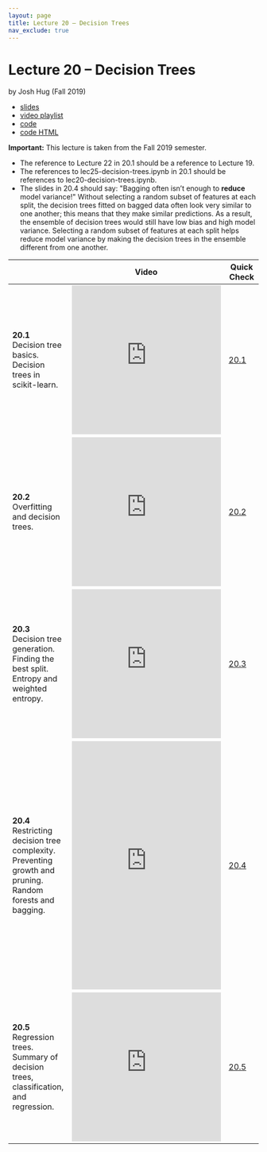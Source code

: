```yaml
---
layout: page
title: Lecture 20 – Decision Trees
nav_exclude: true
---
```


# Lecture 20 – Decision Trees

by Josh Hug (Fall 2019)

- [slides](https://docs.google.com/presentation/d/1xX7pgDP4e4c77LiKQ_tqDDmxwQA0Q2cAlECxRGXqGFE/edit?usp=sharing)
- [video playlist](https://www.youtube.com/playlist?list=PLQCcNQgUcDfrUv0_xuQJ3k7yySAQzcyDz)
- [code](https://data100.datahub.berkeley.edu/hub/user-redirect/git-sync?repo=https://github.com/DS-100/su20&subPath=lecture/lec20/)
- [code HTML](../../resources/assets/lectures/lec20/lec20.html)

**Important:** This lecture is taken from the Fall 2019 semester.
- The reference to Lecture 22 in 20.1 should be a reference to Lecture 19.
- The references to lec25-decision-trees.ipynb in 20.1 should be references to lec20-decision-trees.ipynb.
- The slides in 20.4 should say: "Bagging often isn’t enough to **reduce** model variance!" Without selecting a random subset of features at each split, the decision trees fitted on bagged data often look very similar to one another; this means that they make similar predictions. As a result, the ensemble of decision trees would still have low bias and high model variance. Selecting a random subset of features at each split helps reduce model variance by making the decision trees in the ensemble different from one another.

<table>
<colgroup>
<col style="width: 25%" />
<col style="width: 25%" />
<col style="width: 25%" />
</colgroup>
<thead>
<tr class="header">
<th></th>
<th>Video</th>
<th>Quick Check</th>
</tr>
</thead>
<tbody>
<tr>
<td><strong>20.1</strong> <br>Decision tree basics. Decision trees in scikit-learn.</td>
<td><iframe width="300" height="300" height src="https://youtube.com/embed/nqcEANdM7cs" frameborder="0" allow="accelerometer; autoplay; encrypted-media; gyroscope; picture-in-picture" allowfullscreen></iframe></td>
<td><a href="https://forms.gle/7WuDLnpAVo2SCb9JA" target="\_blank">20.1</a></td>
</tr>
<tr>
<td><strong>20.2</strong> <br>Overfitting and decision trees.</td>
<td><iframe width="300" height="300" height src="https://youtube.com/embed/JIsgfg5yYg4" frameborder="0" allow="accelerometer; autoplay; encrypted-media; gyroscope; picture-in-picture" allowfullscreen></iframe></td>
<td><a href="https://forms.gle/7osYjEQzgMnri73aA" target="\_blank">20.2</a></td>
</tr>
<tr>
<td><strong>20.3</strong> <br>Decision tree generation. Finding the best split. Entropy and weighted entropy.</td>
<td><iframe width="300" height="300" height src="https://youtube.com/embed/YnIF85z8VpU" frameborder="0" allow="accelerometer; autoplay; encrypted-media; gyroscope; picture-in-picture" allowfullscreen></iframe></td>
<td><a href="https://forms.gle/xRsf1vPzfVcSEyyaA" target="\_blank">20.3</a></td>
</tr>
<tr>
<td><strong>20.4</strong> <br>Restricting decision tree complexity. Preventing growth and pruning. Random forests and bagging.</td>
<td><iframe width="300" height="500" height src="https://youtube.com/embed/qSek1nevadY" frameborder="0" allow="accelerometer; autoplay; encrypted-media; gyroscope; picture-in-picture" allowfullscreen></iframe></td>
<td><a href="https://forms.gle/2KWofVqn5oqwGPPdA" target="\_blank">20.4</a></td>
</tr>
<tr>
<td><strong>20.5</strong> <br>Regression trees. Summary of decision trees, classification, and regression.</td>
<td><iframe width="300" height="300" height src="https://youtube.com/embed/8mi5NZAOgXI" frameborder="0" allow="accelerometer; autoplay; encrypted-media; gyroscope; picture-in-picture" allowfullscreen></iframe></td>
<td><a href="https://forms.gle/oJHhPt1wCJTNmgVb8" target="\_blank">20.5</a></td>
</tr>
